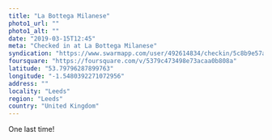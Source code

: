 ```yaml
---
title: "La Bottega Milanese"
photo1_url: ""
photo1_alt: ""
date: "2019-03-15T12:45"
meta: "Checked in at La Bottega Milanese"
syndication: "https://www.swarmapp.com/user/492614834/checkin/5c8b9e57aa6c95002ce448f5"
foursquare: "https://foursquare.com/v/5379c473498e73acaa0b808a"
latitude: "53.79796287899763"
longitude: "-1.5480392271072956"
address: ""
locality: "Leeds"
region: "Leeds"
country: "United Kingdom"
---
```

One last time!
